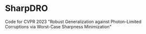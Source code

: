 # SharpDRO
Code for CVPR 2023 "Robust Generalization against Photon-Limited Corruptions via Worst-Case Sharpness Minimization"
